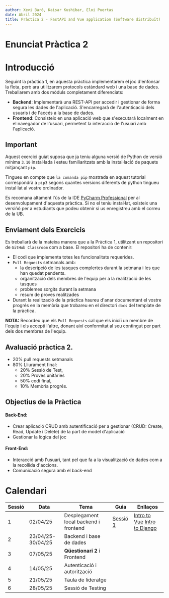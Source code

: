 ```yaml
---
author: Xevi Baró, Kaisar Kushibar, Eloi Puertas
date: Abril 2024
title: Pràctica 2 - FastAPI and Vue application (Software distribuït)
---
```


# Enunciat Pràctica 2

# Introducció

Seguint la pràctica 1, en aquesta pràctica implementarem el joc d'enfonsar la flota, però ara utilitzarem protocols estàndard web i una base de dades.
Treballarem amb dos mòduls completament diferenciats:

- **Backend**: Implementarà una REST-API per accedir i gestionar de forma segura les dades de l'aplicació. S'encarregarà de l'autenticació dels usuaris i de l'accés a la base de dades.
- **Frontend**: Consisteix en una aplicació web que s'executarà localment en el navegador de l'usuari, permetent la interacció de l'usuari amb l'aplicació.

## Important

Aquest exercici guiat suposa que ja teniu alguna versió de Python de versió mínima `3.10`
instal·lada i esteu familiaritzats amb la instal·lació de paquets mitjançant `pip`.

Tingueu en compte que `la comanda pip` mostrada en aquest tutorial correspondrà a `pip3` segons quantes versions diferents de python tingueu
instal·lat al vostre ordinador.

Es recomana altament l'ús de la IDE [PyCharm Professional](https://www.jetbrains.com/pycharm/) per al desenvolupament d'aquesta pràctica. Si no el teniu instal·lat, existeix una versiñó per a estudiants que podeu obtenir si us enregistreu amb el correu de la UB.

## Enviament dels Exercicis

Es treballarà de la mateixa manera que a la Pràctica 1, utilitzant un repositori de `GitHub Classroom` com a base. El repositori ha de contenir:

- El codi que implementa totes les funcionalitats requerides.
- `Pull Requests` setmanals amb:
  - la descripció de les tasques complertes durant la setmana i les que han quedat pendents.
  - organització dels membres de l'equip per a la realització de les tasques
  - problemes sorgits durant la setmana
  - resum de proves realitzades
- Durant la realització de la pràctica haureu d'anar documentant el vostre progrés en la memòria que trobareu en el directori `docs` del template de la pràctica.

**NOTA:** Recordeu que els `Pull Requests` cal que els iniciï un membre de l'equip i els accepti l'altre, donant així conformitat al seu contingut per part dels dos membres de l'equip.

## Avaluació pràctica 2.

- 20% pull requests setmanals
- 80% Lliurament final:
  - 20% Sessió de Test,
  - 20% Proves unitàries
  - 50% codi final,
  - 10% Memòria progrés.

## Objectius de la Pràctica

#### Back-End:

- Crear aplicació CRUD amb autentificació per a gestionar (CRUD: Create, Read, Update i Delete) de la part de model d'aplicació
- Gestionar la lògica del joc

#### Front-End:

- Interacció amb l'usuari, tant pel que fa a la visualització de dades com a la recollida d'accions.
- Comunicació segura amb el back-end

# Calendari

| Sessió | Data              | Tema                                  | Guia                             | Enllaços                                                                    |
| ------ | ----------------- | ------------------------------------- | -------------------------------- | --------------------------------------------------------------------------- |
| 1      | 02/04/25          | Desplegament local backend i frontend | [Sessió 1](Sessions/Sessio_1.md) | [Intro to Vue](Guies/inici_Vue.md) [Intro to Django](Guies/inici_DJango.md) |
| 2      | 23/04/25-30/04/25 | Backend i base de dades               |                                  |                                                                             |
| 3      | 07/05/25          | **Qüestionari 2** i Frontend          |                                  |                                                                             |
| 4      | 14/05/25          | Autenticació i autorització           |                                  |                                                                             |
| 5      | 21/05/25          | Taula de lideratge                    |                                  |                                                                             |
| 6      | 28/05/25          | Sessió de Testing                     |                                  |                                                                             |
